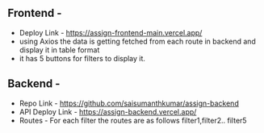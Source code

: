 ## Frontend - 
 - Deploy Link - https://assign-frontend-main.vercel.app/
 - using Axios the data is getting fetched from each route in backend and display it in table format
 - it has 5 buttons for filters to display it.
 
 
## Backend - 
 - Repo Link - https://github.com/saisumanthkumar/assign-backend
 - API Deploy Link - https://assign-backend.vercel.app/
 - Routes - For each filter the routes are as follows filter1,filter2.. filter5
